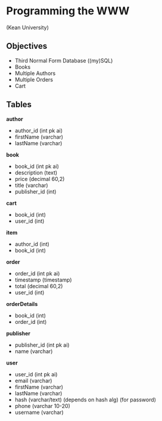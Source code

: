 Programming the WWW
===================
(Kean University)

## Objectives
- Third Normal Form Database ((my)SQL)
- Books
- Multiple Authors
- Multiple Orders
- Cart

## Tables
**author**
- author_id (int pk ai)
- firstName (varchar)
- lastName (varchar)

**book**
- book_id (int pk ai)
- description (text)
- price (decimal 60,2)
- title (varchar)
- publisher_id (int)

**cart**
- book_id (int)
- user_id (int)

**item**
- author_id (int)
- book_id (int)

**order**
- order_id (int pk ai)
- timestamp (timestamp)
- total (decimal 60,2)
- user_id (int)

**orderDetails**
- book_id (int)
- order_id (int)

**publisher**
- publisher_id (int pk ai)
- name (varchar)

**user**
- user_id (int pk ai)
- email (varchar)
- firstName (varchar)
- lastName (varchar)
- hash (varchar/text) (depends on hash alg) (for password)
- phone (varchar 10-20)
- username (varchar)